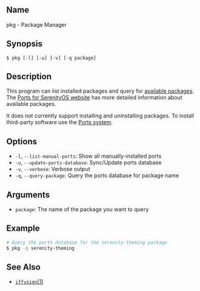 ## Name

pkg - Package Manager

## Synopsis

```**sh
$ pkg [-l] [-u] [-v] [-q package]
```

## Description

This program can list installed packages and query for [available packages](https://github.com/SerenityOS/serenity/blob/master/Ports/AvailablePorts.md). The [Ports for SerenityOS website](https://ports.serenityos.net) has more detailed information about available packages.

It does not currently support installing and uninstalling packages. To install third-party software use the [Ports system](https://github.com/SerenityOS/serenity/blob/master/Ports/README.md).

## Options

-   `-l`, `--list-manual-ports`: Show all manually-installed ports
-   `-u`, `--update-ports-database`: Sync/Update ports database
-   `-v`, `--verbose`: Verbose output
-   `-q`, `--query-package`: Query the ports database for package name

## Arguments

-   `package`: The name of the package you want to query

## Example

```sh
# Query the ports database for the serenity-theming package
$ pkg -q serenity-theming
```

## See Also

-   [`iffysign`(1)](help://man/1/iffysign)
